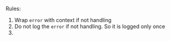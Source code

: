 Rules:
1. Wrap `error` with context if not handling
2. Do not log the `error` if not handling. So it is logged only once
3.